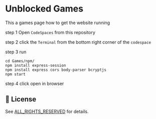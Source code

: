 # Unblocked Games
This a games page
how to get the website running

step 1 Open `CodeSpaces` from this repository

step 2 click the `Terminal` from the bottom right corner of the `codespace`

step 3 run

```
cd Games/npm/
npm install express-session
npm install express cors body-parser bcryptjs
npm start
```
step 4 click open in browser

## 📜 License
See [ALL_RIGHTS_RESERVED](./ALL_RIGHTS_RESERVED) for details.
